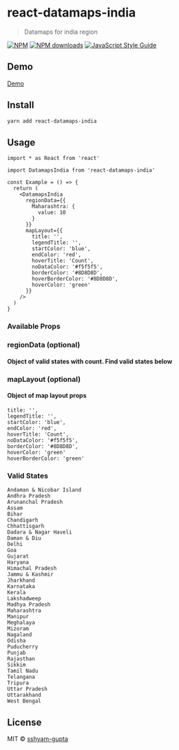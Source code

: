 # react-datamaps-india

> Datamaps for india region

[![NPM](https://img.shields.io/npm/v/react-datamaps-india.svg)](https://www.npmjs.com/package/react-datamaps-india) [![NPM downloads](https://img.shields.io/npm/dw/react-datamaps-india.svg)](https://www.npmjs.com/package/react-datamaps-india) [![JavaScript Style Guide](https://img.shields.io/badge/code_style-standard-brightgreen.svg)](https://standardjs.com)


## Demo 
[Demo](https://sshyam-gupta.github.io/react-datamaps-india/)

## Install

```bash
yarn add react-datamaps-india
```

## Usage

```tsx
import * as React from 'react'

import DatamapsIndia from 'react-datamaps-india'

const Example = () => {
  return (
    <DatamapsIndia
      regionData={{
        Maharashtra: {
          value: 10
        }
      }}
      mapLayout={{
        title: '',
        legendTitle: '',
        startColor: 'blue',
        endColor: 'red',
        hoverTitle: 'Count',
        noDataColor: '#f5f5f5',
        borderColor: '#8D8D8D',
        hoverBorderColor: '#8D8D8D',
        hoverColor: 'green'
      }}
    />
  )
}
```

### Available Props

### regionData (optional)
#### Object of valid states with count. Find valid states below

### mapLayout (optional)
#### Object of map layout props

```
title: '',
legendTitle: '',
startColor: 'blue',
endColor: 'red',
hoverTitle: 'Count',
noDataColor: '#f5f5f5',
borderColor: '#8D8D8D',
hoverColor: 'green'
hoverBorderColor: 'green'
```

### Valid States

```
Andaman & Nicobar Island
Andhra Pradesh
Arunanchal Pradesh
Assam
Bihar
Chandigarh
Chhattisgarh
Dadara & Nagar Haveli
Daman & Diu
Delhi
Goa
Gujarat
Haryana
Himachal Pradesh
Jammu & Kashmir
Jharkhand
Karnataka
Kerala
Lakshadweep
Madhya Pradesh
Maharashtra
Manipur
Meghalaya
Mizoram
Nagaland
Odisha
Puducherry
Punjab
Rajasthan
Sikkim
Tamil Nadu
Telangana
Tripura
Uttar Pradesh
Uttarakhand
West Bengal
```

## License

MIT © [sshyam-gupta](https://github.com/sshyam-gupta)
